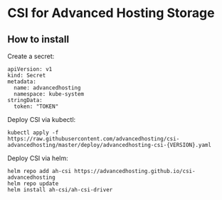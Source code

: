 # CSI for Advanced Hosting Storage

## How to install


Create a secret:
```
apiVersion: v1
kind: Secret
metadata:
  name: advancedhosting
  namespace: kube-system
stringData:
  token: "TOKEN"
```
Deploy CSI via kubectl:
```
kubectl apply -f https://raw.githubusercontent.com/advancedhosting/csi-advancedhosting/master/deploy/advancedhosting-csi-{VERSION}.yaml
```

Deploy CSI via helm:
```
helm repo add ah-csi https://advancedhosting.github.io/csi-advancedhosting
helm repo update
helm install ah-csi/ah-csi-driver
```